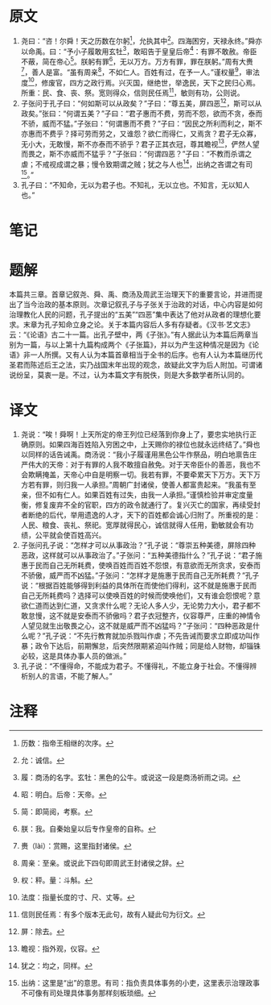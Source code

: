 # 原文
1. 尧曰：“咨！尔舜！天之历数在尔躬[^1]，允执其中[^2]。四海困穷，天禄永终。”舜亦以命禹。曰：“予小子履敢用玄牡[^3]，敢昭告于皇皇后帝[^4]：有罪不敢赦。帝臣不蔽，简在帝心[^5]。朕躬有罪[^6]，无以万方。万方有罪，罪在朕躬。”周有大赉[^7]，善人是富。“虽有周亲[^8]，不如仁人。百姓有过，在予一人。”谨权量[^9]，审法度[^10]，修废官，四方之政行焉。兴灭国，继绝世，举逸民，天下之民归心焉。所重：民、食、丧、祭。宽则得众，信则民任焉[^11]，敏则有功，公则说。
2. 子张问于孔子曰：“何如斯可以从政矣？”子曰：“尊五美，屏四恶[^12]，斯可以从政矣。”张曰：“何谓五美？”子曰：“君子惠而不费，劳而不怨，欲而不贪，泰而不骄，威而不猛。”子张曰：“何谓惠而不费？”子曰：“因民之所利而利之，斯不亦惠而不费乎？择可劳而劳之，又谁怨？欲仁而得仁，又焉贪？君子无众寡，无小大，无敢慢，斯不亦泰而不骄乎？君子正其衣冠，尊其瞻视[^13]，俨然人望而畏之，斯不亦威而不猛乎？”子张曰：“何谓四恶？”子曰：“不教而杀谓之虐；不戒视成谓之暴；慢令致期谓之贼；犹之与人也[^14]，出纳之吝谓之有司[^15]。”
3. 孔子曰：“不知命，无以为君子也。不知礼，无以立也。不知言，无以知人也。”
# 笔记

# 题解
本篇共三章。首章记叙尧、舜、禹、商汤及周武王治理天下的重要言论，并进而提出了当今治政的基本原则。次章记叙孔子与子张关于治政的对话，中心内容是如何治理教化人民的问题，孔子提出的“五美”“四恶”集中表达了他对从政者的理想化要求。末章为孔子知命立身之论。关于本篇内容后人多有存疑者。《汉书·艺文志》云：“《论语》古二十一篇。出孔子壁中，两《子张》。”有人据此认为本篇后两章当别为一篇，与以上第十九篇构成两个《子张篇》，并以为产生这种情况是因为《论语》非一人所撰。又有人认为本篇首章相当于全书的后序。也有人认为本篇继历代圣君而陈述后王之法，实乃战国末年出现的观念，故疑此文字为后人附加。可谓诸说纷呈，莫衷一是。不过，认为本篇文字有脱佚，则是大多数学者所认同的。
# 译文
1. 尧说：“唉！舜啊！上天所定的帝王列位已经落到你身上了，要忠实地执行正确原则。如果四海百姓陷入穷困之中，上天赐你的禄位也就永远终结了。”舜也以同样的话告诫禹。商汤说：“我小子履谨用黑色公牛作祭品，明白地禀告庄严伟大的天帝：对于有罪的人我不敢擅自赦免。对于天帝臣仆的善恶，我也不会欺瞒掩盖，天帝心中自是明察一切。我若有罪，不要牵累天下万方。天下万方若有罪，则归我一人承担。”周朝广封诸侯，使善人都富贵起来。“我虽有至亲，但不如有仁人。如果百姓有过失，由我一人承担。”谨慎检验并审定度量衡，修复废弃不全的官职，四方的政令就通行了。复兴灭亡的国家，再续受封者断绝的后代，举用遗逸的人才，天下的百姓都会诚心归附了。所重视的是：人民、粮食、丧礼、祭祀。宽厚就得民心，诚信就得人任用，勤敏就会有功绩，公平就会使百姓高兴。
2. 子张问孔子说：“怎样才可以从事政治？”孔子说：“尊崇五种美德，屏除四种恶政，这样就可以从事政治了。”子张问：“五种美德指什么？”孔子说：“君子施惠于民而自己无所耗费，使唤百姓而百姓不怨恨，有意欲而无所贪求，安泰而不骄傲，威严而不凶猛。”子张问：“怎样才是施惠于民而自己无所耗费？”孔子说：“根据百姓能够得到利益的具体所在而使他们得利，这不就是施惠于民而自己无所耗费吗？选择可以使唤百姓的时候而使唤他们，又有谁会怨恨呢？意欲仁道而达到仁道，又贪求什么呢？无论人多人少，无论势力大小，君子都不敢怠慢，这不就是安泰而不骄傲吗？君子衣冠整齐，仪容尊严，庄重的神情令人望见就生出敬畏之心，这不就是威严而不凶猛吗？”子张问：“四种恶政是什么呢？”孔子说：“不先行教育就加杀戮叫作虐；不先告诫而要求立即成功叫作暴；政令下达后，前期懈怠，后突然限期紧迫叫作贼；同是给人财物，却锱铢必较，这是具体办事人员的做派。”
3. 孔子说：“不懂得命，不能成为君子。不懂得礼，不能立身于社会。不懂得辨析别人的言语，不能了解人。”
# 注释

[^1]: 历数：指帝王相继的次序。
[^2]: 允：诚信。
[^3]: 履：商汤的名字。玄牡：黑色的公牛。或说这一段是商汤祈雨之词。
[^4]: 昭：明白。后帝：天帝。
[^5]: 简：即简阅，考察。
[^6]: 朕：我。自秦始皇以后专作皇帝的自称。
[^7]: 赉（lài）：赏赐，这里指封诸侯。
[^8]: 周亲：至亲。或说此下四句即周武王封诸侯之辞。
[^9]: 权：秤。量：斗斛。
[^10]: 法度：指量长度的寸、尺、丈等。
[^11]: 信则民任焉：有多个版本无此句，故有人疑此句为衍文。
[^12]: 屏：除去。
[^13]: 瞻视：指外观，仪容。
[^14]: 犹之：均之，同样。
[^15]: 出纳：这里是“出”的意思。有司：指负责具体事务的小吏，这里表示治理政事不可像有司处理具体事务那样刻板琐细。